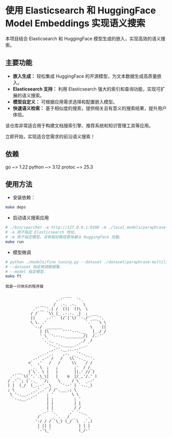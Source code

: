 # 使用 Elasticsearch 和 HuggingFace Model Embeddings 实现语义搜索  

本项目结合 Elasticsearch 和 HuggingFace 模型生成的嵌入，实现高效的语义搜索。  

## 主要功能  
- **嵌入生成：** 轻松集成 HuggingFace 的开源模型，为文本数据生成高质量嵌入。  
- **Elasticsearch 支持：** 利用 Elasticsearch 强大的索引和查询功能，实现可扩展的语义搜索。  
- **模型自定义：** 可根据应用需求选择和配置嵌入模型。  
- **快速语义检索：** 基于相似度的搜索，提供相关且有意义的搜索结果，提升用户体验。  

该仓库非常适合用于构建文档搜索引擎、推荐系统和知识管理工具等应用。  

立即开始，实现适合您需求的前沿语义搜索！

## 依赖
go ~> 1.22
python ~> 3.12
protoc ~> 25.3

## 使用方法
- 安装依赖：
```bash
make deps
```

- 启动语义搜索应用
```bash
# ./bin/searcher -e http://127.0.0.1:9200 -m ./local_models/paraphrase-multilingual-MiniLM-L12-v2
# -e 用于指定 Elasticsearch 地址。
# -m 用于指定模型。没有相对路径意味着从 HuggingFace 加载。
make run
```

- 模型微调
```bash
# python ./modelx/fine_tuning.py --dataset ./dataset/paraphrase-multilingual-minilm-l12-v2_dataset.csv --model ./output/local_models/paraphrase-multilingual-MiniLM-L12-v2 --version v1
# --dataset 指定微调数据集.
# --model 指定模型.
make ft
```

```text
我是一只快乐的程序猿

                          ___
                      .-'`     `'.
               __    /  .-. .-.   \
            .'`__`'.| /  ()|  ()\  \
           / /`   `\\ |_ .-.-. _|  ;  __
           ||     .-'`  (/`|`\) `-./'`__`'.
           \ \. .'                 `.`  `\ \
            `-./  _______            \    ||
               | |\      ''''---.__   |_./ /
               ' \ `'---..________/|  /.-'`
                `.`._            _/  /
                  `-._'-._____.-' _.`
                   _,-''.__...--'`
               _.-'_.    ,-. _ `'-._
            .-' ,-' /   /   \\`'-._ `'.
          <`  ,'   /   /     \\    / /
           `.  \  ;   ;       ;'  / /_
     __   (`\`. \ |   |       ||.' // )
  .'`_ `\(`'.`.\_\|   |    o  |/_,'/.' )
 / .' `; |`-._ ` /;    \     / \   _.-'
 | |  (_/  (_..-' _\    `'--' | `-.._)
 ; \        _.'_.' / /'.___.; \
  \ '-.__.-'_.'   ; '        \ \
   `-.,__.-'      | ;         ; '
                  | |         | |
                  | |         / /
                .-' '.      ,' `-._
              /`    _ `.   /  _    `.
             '-/ / / `\_) (_/` \  .`,)
              | || |            | | |
              `-'\_'            (_/-'
```                                 
